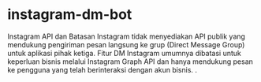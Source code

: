 # instagram-dm-bot
Instagram API dan Batasan Instagram tidak menyediakan API publik yang mendukung pengiriman pesan langsung ke grup (Direct Message Group) untuk aplikasi pihak ketiga. Fitur DM Instagram umumnya dibatasi untuk keperluan bisnis melalui Instagram Graph API dan hanya mendukung pesan ke pengguna yang telah berinteraksi dengan akun bisnis. .
